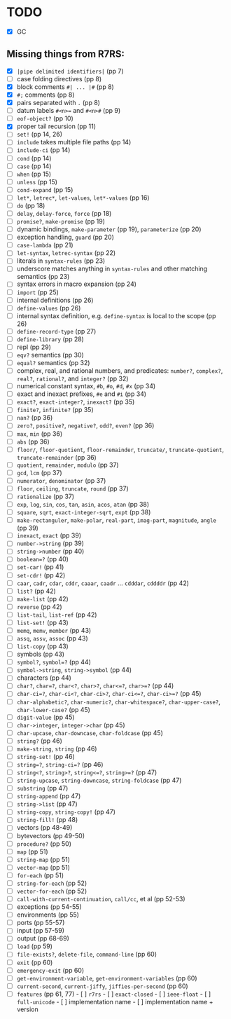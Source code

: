 # TODO

- [x] GC

## Missing things from R7RS:

- [x] `|pipe delimited identifiers|` (pp 7)
- [ ] case folding directives (pp 8)
- [x] block comments `#| ... |#` (pp 8)
- [x] `#;` comments (pp 8)
- [x] pairs separated with `.` (pp 8)
- [ ] datum labels `#<n>=` and `#<n>#` (pp 9)
- [ ] `eof-object?` (pp 10)
- [x] proper tail recursion (pp 11)
- [ ] `set!` (pp 14, 26)
- [ ] `include` takes multiple file paths (pp 14)
- [ ] `include-ci` (pp 14)
- [ ] `cond` (pp 14)
- [ ] `case` (pp 14)
- [ ] `when` (pp 15)
- [ ] `unless` (pp 15)
- [ ] `cond-expand` (pp 15)
- [ ] `let*`, `letrec*`, `let-values`, `let*-values` (pp 16)
- [ ] `do` (pp 18)
- [ ] `delay`, `delay-force`, `force` (pp 18)
- [ ] `promise?`, `make-promise` (pp 19)
- [ ] dynamic bindings, `make-parameter` (pp 19), `parameterize` (pp 20)
- [ ] exception handling, `guard` (pp 20)
- [ ] `case-lambda` (pp 21)
- [ ] `let-syntax`, `letrec-syntax` (pp 22)
- [ ] literals in `syntax-rules` (pp 23)
- [ ] underscore matches anything in `syntax-rules` and other matching semantics (pp 23)
- [ ] syntax errors in macro expansion (pp 24)
- [ ] `import` (pp 25)
- [ ] internal definitions (pp 26)
- [ ] `define-values` (pp 26)
- [ ] internal syntax definition, e.g. `define-syntax` is local to the scope (pp 26)
- [ ] `define-record-type` (pp 27)
- [ ] `define-library` (pp 28)
- [ ] repl (pp 29)
- [ ] `eqv?` semantics (pp 30)
- [ ] `equal?` semantics (pp 32)
- [ ] complex, real, and rational numbers, and predicates:
      `number?`, `complex?`, `real?`, `rational?`, and `integer?` (pp 32)
- [ ] numerical constant syntax, `#b`, `#o`, `#d`, `#x` (pp 34)
- [ ] exact and inexact prefixes, `#e` and `#i` (pp 34)
- [ ] `exact?`, `exact-integer?`, `inexact?` (pp 35)
- [ ] `finite?`, `infinite?` (pp 35)
- [ ] `nan?` (pp 36)
- [ ] `zero?`, `positive?`, `negative?`, `odd?`, `even?` (pp 36)
- [ ] `max`, `min` (pp 36)
- [ ] `abs` (pp 36)
- [ ] `floor/`, `floor-quotient`, `floor-remainder`,
      `truncate/`, `truncate-quotient`, `truncate-remainder` (pp 36)
- [ ] `quotient`, `remainder`, `modulo` (pp 37)
- [ ] `gcd`, `lcm` (pp 37)
- [ ] `numerator`, `denominator` (pp 37)
- [ ] `floor`, `ceiling`, `truncate`, `round` (pp 37)
- [ ] `rationalize` (pp 37)
- [ ] `exp`, `log`, `sin`, `cos`, `tan`, `asin`, `acos`, `atan` (pp 38)
- [ ] `square`, `sqrt`, `exact-integer-sqrt`, `expt` (pp 38)
- [ ] `make-rectanguler`, `make-polar`, `real-part`, `imag-part`, `magnitude`, `angle` (pp 39)
- [ ] `inexact`, `exact` (pp 39)
- [ ] `number->string` (pp 39)
- [ ] `string->number` (pp 40)
- [ ] `boolean=?` (pp 40)
- [ ] `set-car!` (pp 41)
- [ ] `set-cdr!` (pp 42)
- [ ] `caar`, `cadr`, `cdar`, `cddr`, `caaar`, `caadr` ... `cdddar`, `cddddr` (pp 42)
- [ ] `list?` (pp 42)
- [ ] `make-list` (pp 42)
- [ ] `reverse` (pp 42)
- [ ] `list-tail`, `list-ref` (pp 42)
- [ ] `list-set!` (pp 43)
- [ ] `memq`, `memv`, `member` (pp 43)
- [ ] `assq`, `assv`, `assoc` (pp 43)
- [ ] `list-copy` (pp 43)
- [ ] symbols (pp 43)
- [ ] `symbol?`, `symbol=?` (pp 44)
- [ ] `symbol->string`, `string->symbol` (pp 44)
- [ ] characters (pp 44)
- [ ] `char?`, `char=?`, `char<?`, `char>?`, `char<=?`, `char>=?` (pp 44)
- [ ] `char-ci=?`, `char-ci<?`, `char-ci>?`, `char-ci<=?`, `char-ci>=?` (pp 45)
- [ ] `char-alphabetic?`, `char-numeric?`, `char-whitespace?`, `char-upper-case?`, `char-lower-case?` (pp 45)
- [ ] `digit-value` (pp 45)
- [ ] `char->integer`, `integer->char` (pp 45)
- [ ] `char-upcase`, `char-downcase`, `char-foldcase` (pp 45)
- [ ] `string?` (pp 46)
- [ ] `make-string`, `string` (pp 46)
- [ ] `string-set!` (pp 46)
- [ ] `string=?`, `string-ci=?` (pp 46)
- [ ] `string<?`, `string>?`, `string<=?`, `string>=?` (pp 47)
- [ ] `string-upcase`, `string-downcase`, `string-foldcase` (pp 47)
- [ ] `substring` (pp 47)
- [ ] `string-append` (pp 47)
- [ ] `string->list` (pp 47)
- [ ] `string-copy`, `string-copy!` (pp 47)
- [ ] `string-fill!` (pp 48)
- [ ] vectors (pp 48-49)
- [ ] bytevectors (pp 49-50)
- [ ] `procedure?` (pp 50)
- [ ] `map` (pp 51)
- [ ] `string-map` (pp 51)
- [ ] `vector-map` (pp 51)
- [ ] `for-each` (pp 51)
- [ ] `string-for-each` (pp 52)
- [ ] `vector-for-each` (pp 52)
- [ ] `call-with-current-continuation`, `call/cc`, et al (pp 52-53)
- [ ] exceptions (pp 54-55)
- [ ] environments (pp 55)
- [ ] ports (pp 55-57)
- [ ] input (pp 57-59)
- [ ] output (pp 68-69)
- [ ] `load` (pp 59)
- [ ] `file-exists?`, `delete-file`, `command-line` (pp 60)
- [ ] `exit` (pp 60)
- [ ] `emergency-exit` (pp 60)
- [ ] `get-environment-variable`, `get-environment-variables` (pp 60)
- [ ] `current-second`, `current-jiffy`, `jiffies-per-second` (pp 60)
- [ ] `features` (pp 61, 77)
      - [ ] `r7rs`
      - [ ] `exact-closed`
      - [ ] `ieee-float`
      - [ ] `full-unicode`
      - [ ] implementation name
      - [ ] implementation name + version
